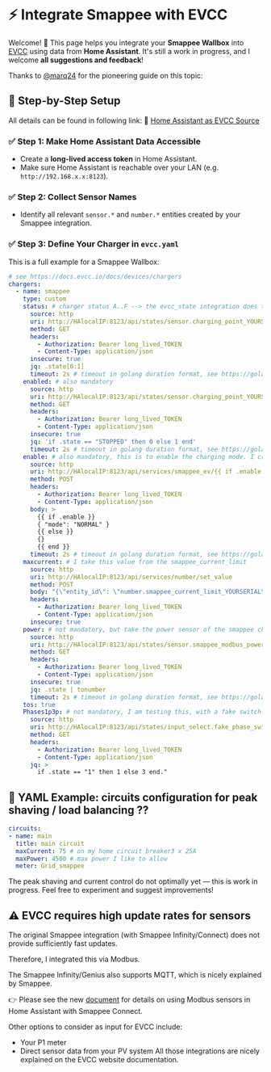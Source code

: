 # ⚡ Integrate Smappee with EVCC

Welcome! 🎉 This page helps you integrate your **Smappee Wallbox** into [EVCC](https://evcc.io) using data from **Home Assistant**. It's still a work in progress, and I welcome **all suggestions and feedback**!

Thanks to [@marq24](https://github.com/marq24) for the pioneering guide on this topic:  


## 🚀 Step-by-Step Setup
All details can be found in following link: 🔗 [Home Assistant as EVCC Source](https://github.com/marq24/ha-evcc/blob/main/HA_AS_EVCC_SOURCE.md)

### ✅ Step 1: Make Home Assistant Data Accessible
- Create a **long-lived access token** in Home Assistant.
- Make sure Home Assistant is reachable over your LAN (e.g. `http://192.168.x.x:8123`).

### ✅ Step 2: Collect Sensor Names
- Identify all relevant `sensor.*` and `number.*` entities created by your Smappee integration.

### ✅ Step 3: Define Your Charger in `evcc.yaml`

This is a full example for a Smappee Wallbox:

```yaml
# see https://docs.evcc.io/docs/devices/chargers
chargers:
  - name: smappee
    type: custom
    status: # charger status A..F --> the evcc_state integration does the job!
      source: http
      uri: http://HAlocalIP:8123/api/states/sensor.charging_point_YOURSERIAL_evcc_state
      method: GET
      headers:
        - Authorization: Bearer long_lived_TOKEN
        - Content-Type: application/json
      insecure: true
      jq: .state[0:1]
      timeout: 2s # timeout in golang duration format, see https://golang.org/pkg/time/#ParseDuration
    enabled: # also mandatory
      source: http
      uri: http://HAlocalIP:8123/api/states/sensor.charging_point_YOURSERIAL_session_state
      method: GET
      headers:
        - Authorization: Bearer long_lived_TOKEN
        - Content-Type: application/json
      insecure: true
      jq: 'if .state == "STOPPED" then 0 else 1 end'
      timeout: 2s # timeout in golang duration format, see https://golang.org/pkg/time/#ParseDuration
    enable: # also mandatory, this is to enable the charging mode. I created an entry to two services.
      source: http
      uri: http://HAlocalIP:8123/api/services/smappee_ev/{{ if .enable }}set_charging_mode{{ else }}pause_charging{{ end }}
      method: POST
      headers:
        - Authorization: Bearer long_lived_TOKEN
        - Content-Type: application/json
      body: >
        {{ if .enable }}
        { "mode": "NORMAL" }
        {{ else }}
        {}
        {{ end }}
      timeout: 2s # timeout in golang duration format, see https://golang.org/pkg/time/#ParseDuration
    maxcurrent: # I take this value from the smappee_current_limit
      source: http
      uri: http://HAlocalIP:8123/api/services/number/set_value
      method: POST
      body: "{\"entity_id\": \"number.smappee_current_limit_YOURSERIAL\", \"value\": \"${maxcurrent}\"}"
      headers:
        - Authorization: Bearer long_lived_TOKEN
        - Content-Type: application/json
      insecure: true  
    power: # not mandatory, but take the power sensor of the smappee charger.
      source: http
      uri: http://HAlocalIP:8123/api/states/sensor.smappee_modbus_power_total_car
      method: GET
      headers:
        - Authorization: Bearer long_lived_TOKEN
        - Content-Type: application/json
      insecure: true
      jq: .state | tonumber
      timeout: 2s # timeout in golang duration format, see https://golang.org/pkg/time/#ParseDuration
    tos: true
    Phases1p3p: # not mandatory, I am testing this, with a fake switch which I created in home assistant
      source: http
      uri: http://HAlocalIP:8123/api/states/input_select.fake_phase_switch
      method: GET
      headers:
        - Authorization: Bearer long_lived_TOKEN
        - Content-Type: application/json
      jq: >
        if .state == "1" then 1 else 3 end."
```
## 🔌 YAML Example: circuits configuration for peak shaving / load balancing ??

```yaml
circuits:
- name: main
  title: main circuit
  maxCurrent: 75 # on my home circuit breaker3 x 25A 
  maxPower: 4500 # max power I like to allow
  meter: Grid_smappee
```
The peak shaving and current control do not optimally yet — this is work in progress. Feel free to experiment and suggest improvements!

## ⚠️ EVCC requires high update rates for sensors

The original Smappee integration (with Smappee Infinity/Connect) does not provide sufficiently fast updates.

Therefore, I integrated this via Modbus.

The Smappee Infinity/Genius also supports MQTT, which is nicely explained by Smappee.

👉 Please see the new [document](./smappee_modbus.md) for details on using Modbus sensors in Home Assistant with Smappee Connect.

Other options to consider as input for EVCC include:
- Your P1 meter
- Direct sensor data from your PV system
All those integrations are nicely explained on the EVCC website documentation.

